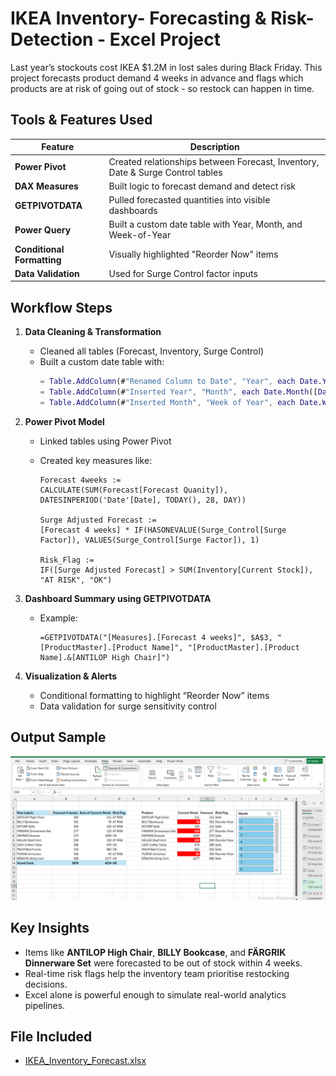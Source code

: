 # IKEA Inventory- Forecasting & Risk-Detection - Excel Project
Last year’s stockouts cost IKEA $1.2M in lost sales during Black Friday. This project forecasts product demand 4 weeks in advance and flags which products are at risk of going out of stock - so restock can happen in time.


## Tools & Features Used

| Feature                    | Description |
|---------------------------|-------------|
| **Power Pivot**           | Created relationships between Forecast, Inventory, Date & Surge Control tables |
| **DAX Measures**          | Built logic to forecast demand and detect risk |
| **GETPIVOTDATA**          | Pulled forecasted quantities into visible dashboards |
| **Power Query**           | Built a custom date table with Year, Month, and Week-of-Year |
| **Conditional Formatting**| Visually highlighted "Reorder Now" items |
| **Data Validation**       | Used for Surge Control factor inputs |


## Workflow Steps

1. **Data Cleaning & Transformation**
   - Cleaned all tables (Forecast, Inventory, Surge Control)
   - Built a custom date table with:
     ```m
     = Table.AddColumn(#"Renamed Column to Date", "Year", each Date.Year([Date]), Int64.Type)
     = Table.AddColumn(#"Inserted Year", "Month", each Date.Month([Date]), Int64.Type)
     = Table.AddColumn(#"Inserted Month", "Week of Year", each Date.WeekOfYear([Date]), Int64.Type)
     ```

2. **Power Pivot Model**
   - Linked tables using Power Pivot
   - Created key measures like:

     ```DAX
     Forecast 4weeks :=
     CALCULATE(SUM(Forecast[Forecast Quanity]), DATESINPERIOD('Date'[Date], TODAY(), 28, DAY))

     Surge Adjusted Forecast :=
     [Forecast 4 weeks] * IF(HASONEVALUE(Surge_Control[Surge Factor]), VALUES(Surge_Control[Surge Factor]), 1)

     Risk_Flag :=
     IF([Surge Adjusted Forecast] > SUM(Inventory[Current Stock]), "AT RISK", "OK")
     ```

3. **Dashboard Summary using GETPIVOTDATA**
   - Example:
     ```excel
     =GETPIVOTDATA("[Measures].[Forecast 4 weeks]", $A$3, "[ProductMaster].[Product Name]", "[ProductMaster].[Product Name].&[ANTILOP High Chair]")
     ```

4. **Visualization & Alerts**
   - Conditional formatting to highlight “Reorder Now” items
   - Data validation for surge sensitivity control


## Output Sample

![Risk Flag Table Output](risk-flag-shot.png)

## Key Insights

- Items like **ANTILOP High Chair**, **BILLY Bookcase**, and **FÄRGRIK Dinnerware Set** were forecasted to be out of stock within 4 weeks.
- Real-time risk flags help the inventory team prioritise restocking decisions.
- Excel alone is powerful enough to simulate real-world analytics pipelines.

## File Included

- [IKEA_Inventory_Forecast.xlsx](IKEA_Inventory_Forecast.xlsx)






